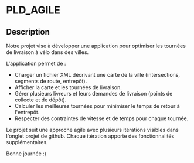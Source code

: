 # PLD_AGILE

## Description
Notre projet vise à développer une application pour optimiser les tournées de livraison à vélo dans des villes.

L'application permet de :
- Charger un fichier XML décrivant une carte de la ville (intersections, segments de route, entrepôt).
- Afficher la carte et les tournées de livraison.
- Gérer plusieurs livreurs et leurs demandes de livraison (points de collecte et de dépôt).
- Calculer les meilleures tournées pour minimiser le temps de retour à l'entrepôt.
- Respecter des contraintes de vitesse et de temps pour chaque tournée.

Le projet suit une approche agile avec plusieurs itérations visibles dans l'onglet projet de github. Chaque itération apporte des fonctionnalités supplémentaires.

Bonne journée :)
